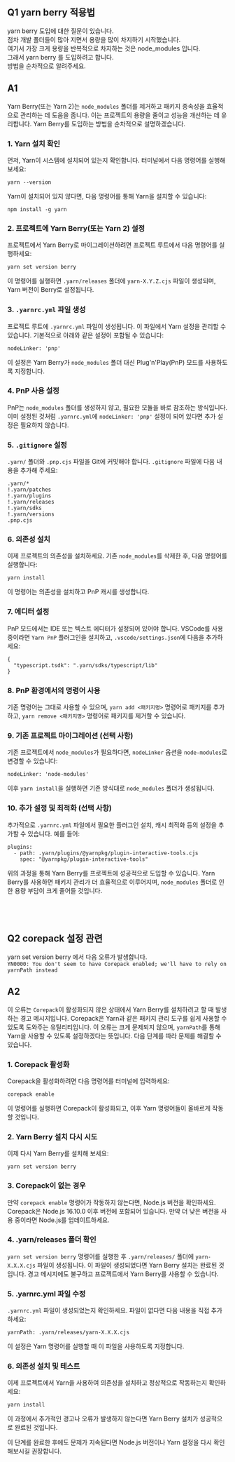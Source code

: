 <h2 data-ke-size="size26">Q1 yarn berry 적용법</h2>
<p data-ke-size="size16">yarn berry 도입에 대한 질문이 있습니다.<br />점차 개발 폴더들이 많아 지면서 용량을 많이 차지하기 시작했습니다.<br />여기서 가장 크게 용량을 반복적으로 차지하는 것은 node_modules 입니다.<br />그래서 yarn berry 를 도입하려고 합니다.<br />방법을 순차적으로 알려주세요.</p>
<h2 data-ke-size="size26">A1</h2>
<p data-ke-size="size16">Yarn Berry(또는 Yarn 2)는 <code>node_modules</code> 폴더를 제거하고 패키지 종속성을 효율적으로 관리하는 데 도움을 줍니다. 이는 프로젝트의 용량을 줄이고 성능을 개선하는 데 유리합니다. Yarn Berry를 도입하는 방법을 순차적으로 설명하겠습니다.</p>
<h3 data-ke-size="size23">1. Yarn 설치 확인</h3>
<p data-ke-size="size16">먼저, Yarn이 시스템에 설치되어 있는지 확인합니다. 터미널에서 다음 명령어를 실행해보세요:</p>
<pre class="ada"><code>yarn --version</code></pre>
<p data-ke-size="size16">Yarn이 설치되어 있지 않다면, 다음 명령어를 통해 Yarn을 설치할 수 있습니다:</p>
<pre class="cmake"><code>npm install -g yarn</code></pre>
<h3 data-ke-size="size23">2. 프로젝트에 Yarn Berry(또는 Yarn 2) 설정</h3>
<p data-ke-size="size16">프로젝트에서 Yarn Berry로 마이그레이션하려면 프로젝트 루트에서 다음 명령어를 실행하세요:</p>
<pre class="applescript"><code>yarn set version berry</code></pre>
<p data-ke-size="size16">이 명령어를 실행하면 <code>.yarn/releases</code> 폴더에 <code>yarn-X.Y.Z.cjs</code> 파일이 생성되며, Yarn 버전이 Berry로 설정됩니다.</p>
<h3 data-ke-size="size23">3. <code>.yarnrc.yml</code> 파일 생성</h3>
<p data-ke-size="size16">프로젝트 루트에 <code>.yarnrc.yml</code> 파일이 생성됩니다. 이 파일에서 Yarn 설정을 관리할 수 있습니다. 기본적으로 아래와 같은 설정이 포함될 수 있습니다:</p>
<pre class="groovy"><code>nodeLinker: 'pnp'</code></pre>
<p data-ke-size="size16">이 설정은 Yarn Berry가 <code>node_modules</code> 폴더 대신 Plug'n'Play(PnP) 모드를 사용하도록 지정합니다.</p>
<h3 data-ke-size="size23">4. PnP 사용 설정</h3>
<p data-ke-size="size16">PnP는 <code>node_modules</code> 폴더를 생성하지 않고, 필요한 모듈을 바로 참조하는 방식입니다. 이미 설정된 것처럼 <code>.yarnrc.yml</code>에 <code>nodeLinker: 'pnp'</code> 설정이 되어 있다면 추가 설정은 필요하지 않습니다.</p>
<h3 data-ke-size="size23">5. <code>.gitignore</code> 설정</h3>
<p data-ke-size="size16"><code>.yarn/</code> 폴더와 <code>.pnp.cjs</code> 파일을 Git에 커밋해야 합니다. <code>.gitignore</code> 파일에 다음 내용을 추가해 주세요:</p>
<pre class="jboss-cli"><code>.yarn/*
!.yarn/patches
!.yarn/plugins
!.yarn/releases
!.yarn/sdks
!.yarn/versions
.pnp.cjs</code></pre>
<h3 data-ke-size="size23">6. 의존성 설치</h3>
<p data-ke-size="size16">이제 프로젝트의 의존성을 설치하세요. 기존 <code>node_modules</code>를 삭제한 후, 다음 명령어를 실행합니다:</p>
<pre class="cmake"><code>yarn install</code></pre>
<p data-ke-size="size16">이 명령어는 의존성을 설치하고 PnP 캐시를 생성합니다.</p>
<h3 data-ke-size="size23">7. 에디터 설정</h3>
<p data-ke-size="size16">PnP 모드에서는 IDE 또는 텍스트 에디터가 설정되어 있어야 합니다. VSCode를 사용 중이라면 <code>Yarn PnP</code> 플러그인을 설치하고, <code>.vscode/settings.json</code>에 다음을 추가하세요:</p>
<pre class="json"><code>{
  "typescript.tsdk": ".yarn/sdks/typescript/lib"
}</code></pre>
<h3 data-ke-size="size23">8. PnP 환경에서의 명령어 사용</h3>
<p data-ke-size="size16">기존 명령어는 그대로 사용할 수 있으며, <code>yarn add &lt;패키지명&gt;</code> 명령어로 패키지를 추가하고, <code>yarn remove &lt;패키지명&gt;</code> 명령어로 패키지를 제거할 수 있습니다.</p>
<h3 data-ke-size="size23">9. 기존 프로젝트 마이그레이션 (선택 사항)</h3>
<p data-ke-size="size16">기존 프로젝트에서 <code>node_modules</code>가 필요하다면, <code>nodeLinker</code> 옵션을 <code>node-modules</code>로 변경할 수 있습니다:</p>
<pre class="crmsh"><code>nodeLinker: 'node-modules'</code></pre>
<p data-ke-size="size16">이후 <code>yarn install</code>을 실행하면 기존 방식대로 <code>node_modules</code> 폴더가 생성됩니다.</p>
<h3 data-ke-size="size23">10. 추가 설정 및 최적화 (선택 사항)</h3>
<p data-ke-size="size16">추가적으로 <code>.yarnrc.yml</code> 파일에서 필요한 플러그인 설치, 캐시 최적화 등의 설정을 추가할 수 있습니다. 예를 들어:</p>
<pre class="less"><code>plugins:
  - path: .yarn/plugins/@yarnpkg/plugin-interactive-tools.cjs
    spec: "@yarnpkg/plugin-interactive-tools"</code></pre>
<p data-ke-size="size16">위의 과정을 통해 Yarn Berry를 프로젝트에 성공적으로 도입할 수 있습니다. Yarn Berry를 사용하면 패키지 관리가 더 효율적으로 이루어지며, <code>node_modules</code> 폴더로 인한 용량 부담이 크게 줄어들 것입니다.</p>
<h2 data-ke-size="size26">&nbsp;</h2>
<h2 data-ke-size="size26">Q2 corepack 설정 관련</h2>
<p data-ke-size="size16">yarn set version berry 에서 다음 오류가 발생합니다.<br /><code>YN0000: You don't seem to have Corepack enabled; we'll have to rely on yarnPath instead</code></p>
<h2 data-ke-size="size26">A2</h2>
<p data-ke-size="size16">이 오류는 <code>Corepack</code>이 활성화되지 않은 상태에서 Yarn Berry를 설치하려고 할 때 발생하는 경고 메시지입니다. Corepack은 Yarn과 같은 패키지 관리 도구를 쉽게 사용할 수 있도록 도와주는 유틸리티입니다. 이 오류는 크게 문제되지 않으며, <code>yarnPath</code>를 통해 Yarn을 사용할 수 있도록 설정하겠다는 뜻입니다. 다음 단계를 따라 문제를 해결할 수 있습니다.</p>
<h3 data-ke-size="size23">1. Corepack 활성화</h3>
<p data-ke-size="size16">Corepack을 활성화하려면 다음 명령어를 터미널에 입력하세요:</p>
<pre class="bash"><code>corepack enable</code></pre>
<p data-ke-size="size16">이 명령어를 실행하면 Corepack이 활성화되고, 이후 Yarn 명령어들이 올바르게 작동할 것입니다.</p>
<h3 data-ke-size="size23">2. Yarn Berry 설치 다시 시도</h3>
<p data-ke-size="size16">이제 다시 Yarn Berry를 설치해 보세요:</p>
<pre class="applescript"><code>yarn set version berry</code></pre>
<h3 data-ke-size="size23">3. Corepack이 없는 경우</h3>
<p data-ke-size="size16">만약 <code>corepack enable</code> 명령어가 작동하지 않는다면, Node.js 버전을 확인하세요. Corepack은 Node.js 16.10.0 이후 버전에 포함되어 있습니다. 만약 더 낮은 버전을 사용 중이라면 Node.js를 업데이트하세요.</p>
<h3 data-ke-size="size23">4. .yarn/releases 폴더 확인</h3>
<p data-ke-size="size16"><code>yarn set version berry</code> 명령어를 실행한 후 <code>.yarn/releases/</code> 폴더에 <code>yarn-X.X.X.cjs</code> 파일이 생성됩니다. 이 파일이 생성되었다면 Yarn Berry 설치는 완료된 것입니다. 경고 메시지에도 불구하고 프로젝트에서 Yarn Berry를 사용할 수 있습니다.</p>
<h3 data-ke-size="size23">5. .yarnrc.yml 파일 수정</h3>
<p data-ke-size="size16"><code>.yarnrc.yml</code> 파일이 생성되었는지 확인하세요. 파일이 없다면 다음 내용을 직접 추가하세요:</p>
<pre class="reasonml"><code>yarnPath: .yarn/releases/yarn-X.X.X.cjs</code></pre>
<p data-ke-size="size16">이 설정은 Yarn 명령어를 실행할 때 이 파일을 사용하도록 지정합니다.</p>
<h3 data-ke-size="size23">6. 의존성 설치 및 테스트</h3>
<p data-ke-size="size16">이제 프로젝트에서 Yarn을 사용하여 의존성을 설치하고 정상적으로 작동하는지 확인하세요:</p>
<pre class="cmake"><code>yarn install</code></pre>
<p data-ke-size="size16">이 과정에서 추가적인 경고나 오류가 발생하지 않는다면 Yarn Berry 설치가 성공적으로 완료된 것입니다.</p>
<p data-ke-size="size16">이 단계를 완료한 후에도 문제가 지속된다면 Node.js 버전이나 Yarn 설정을 다시 확인해보시길 권장합니다.</p>